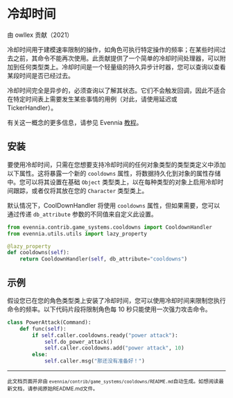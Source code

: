# 冷却时间

由 owllex 贡献（2021）

冷却时间用于建模速率限制的操作，如角色可执行特定操作的频率；在某些时间过去之前，其命令不能再次使用。此贡献提供了一个简单的冷却时间处理器，可以附加到任何类型类上。冷却时间是一个轻量级的持久异步计时器，您可以查询以查看某段时间是否已经过去。

冷却时间完全是异步的，必须查询以了解其状态。它们不会触发回调，因此不适合在特定时间表上需要发生某些事情的用例（对此，请使用延迟或 TickerHandler）。

有关这一概念的更多信息，请参见 Evennia [教程](../Howtos/Howto-Command-Cooldown.md)。

## 安装

要使用冷却时间，只需在您想要支持冷却时间的任何对象类型的类型类定义中添加以下属性。这将暴露一个新的 `cooldowns` 属性，将数据持久化到对象的属性存储中。您可以将其设置在基础 `Object` 类型类上，以在每种类型的对象上启用冷却时间跟踪，或者仅将其放在您的 `Character` 类型类上。

默认情况下，CoolDownHandler 将使用 `cooldowns` 属性，但如果需要，您可以通过传递 `db_attribute` 参数的不同值来自定义此设置。

```python
from evennia.contrib.game_systems.cooldowns import CooldownHandler
from evennia.utils.utils import lazy_property

@lazy_property
def cooldowns(self):
    return CooldownHandler(self, db_attribute="cooldowns")
```

## 示例

假设您已在您的角色类型类上安装了冷却时间，您可以使用冷却时间来限制您执行命令的频率。以下代码片段将限制角色每 10 秒只能使用一次强力攻击命令。

```python
class PowerAttack(Command):
    def func(self):
        if self.caller.cooldowns.ready("power attack"):
            self.do_power_attack()
            self.caller.cooldowns.add("power attack", 10)
        else:
            self.caller.msg("那还没有准备好！")
```


----

<small>此文档页面并非由 `evennia/contrib/game_systems/cooldowns/README.md`自动生成。如想阅读最新文档，请参阅原始README.md文件。</small>
